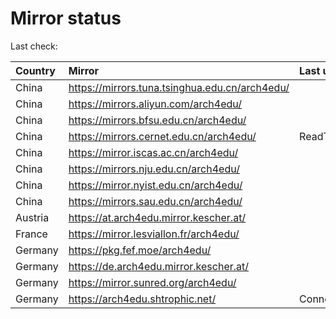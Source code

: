 <script src="./time.js"></script>
# Mirror status
Last check: <script type="text/javascript">localize(1760588897.8479407);</script>

|Country|Mirror|Last update|
|:------|:-----|:----------|
|China|https://mirrors.tuna.tsinghua.edu.cn/arch4edu/|<script type="text/javascript">localize(1760554012);</script>|
|China|https://mirrors.aliyun.com/arch4edu/|<script type="text/javascript">localize(1760554012);</script>|
|China|https://mirrors.bfsu.edu.cn/arch4edu/|<script type="text/javascript">localize(1760554012);</script>|
|China|https://mirrors.cernet.edu.cn/arch4edu/|ReadTimeout|
|China|https://mirror.iscas.ac.cn/arch4edu/|<script type="text/javascript">localize(1760554012);</script>|
|China|https://mirrors.nju.edu.cn/arch4edu/|<script type="text/javascript">localize(1760467431);</script>|
|China|https://mirror.nyist.edu.cn/arch4edu/|<script type="text/javascript">localize(1760554012);</script>|
|China|https://mirrors.sau.edu.cn/arch4edu/|<script type="text/javascript">localize(1756795646);</script>|
|Austria|https://at.arch4edu.mirror.kescher.at/|<script type="text/javascript">localize(1760554012);</script>|
|France|https://mirror.lesviallon.fr/arch4edu/|<script type="text/javascript">localize(1760554012);</script>|
|Germany|https://pkg.fef.moe/arch4edu/|<script type="text/javascript">localize(1760554012);</script>|
|Germany|https://de.arch4edu.mirror.kescher.at/|<script type="text/javascript">localize(1760554012);</script>|
|Germany|https://mirror.sunred.org/arch4edu/|<script type="text/javascript">localize(1760554012);</script>|
|Germany|https://arch4edu.shtrophic.net/|ConnectionError|

<script src="./tablefilter/tablefilter.js"></script>
<script src="./table.js"></script>